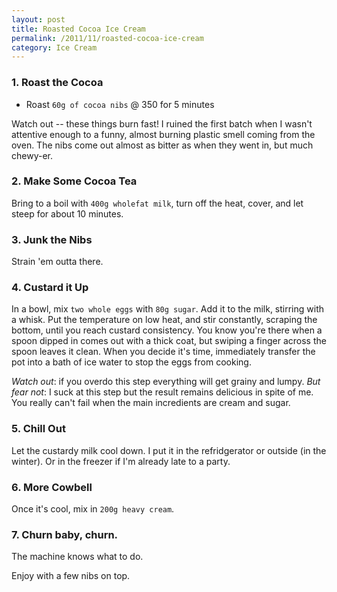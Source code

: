 ```yaml
---
layout: post
title: Roasted Cocoa Ice Cream
permalink: /2011/11/roasted-cocoa-ice-cream
category: Ice Cream 
---
```


### 1. Roast the Cocoa

*   Roast `60g of cocoa nibs` @ 350 for 5 minutes

Watch out -- these things burn fast! I ruined the first batch when I wasn't
attentive enough to a funny, almost burning plastic smell coming from the oven.
The nibs come out almost as bitter as when they went in, but much chewy-er.

### 2. Make Some Cocoa Tea

Bring to a boil with `400g wholefat milk`, turn off the heat, cover, and let
steep for about 10 minutes.

### 3. Junk the Nibs

Strain 'em outta there.

### 4. Custard it Up

In a bowl, mix `two whole eggs` with `80g sugar`. Add it to the milk, stirring
with a whisk. Put the temperature on low heat, and stir constantly, scraping
the bottom, until you reach custard consistency. You know you're there when a
spoon dipped in comes out with a thick coat, but swiping a finger across the
spoon leaves it clean. When you decide it's time, immediately transfer the pot
into a bath of ice water to stop the eggs from cooking.

*Watch out*: if you overdo this step everything will get grainy and lumpy. *But
fear not*: I suck at this step but the result remains delicious in spite of me.
You really can't fail when the main incredients are cream and sugar.

### 5. Chill Out

Let the custardy milk cool down. I put it in the refridgerator or outside (in
the winter). Or in the freezer if I'm already late to a party.

### 6. More Cowbell

Once it's cool, mix in `200g heavy cream`.

### 7. Churn baby, churn.

The machine knows what to do.

Enjoy with a few nibs on top.
